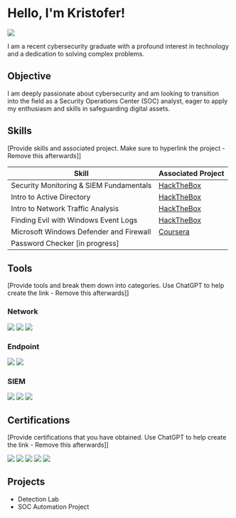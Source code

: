 # Hello, I'm Kristofer!
<a href="www.linkedin.com/in/kristofer-ard-065b4a2a7"><img src="https://img.shields.io/badge/-LinkedIn-0072b1?&style=for-the-badge&logo=linkedin&logoColor=white" /></a>

I am a recent cybersecurity graduate with a profound interest in technology and a dedication to solving complex problems.

## Objective

I am deeply passionate about cybersecurity and am looking to transition into the field as a Security Operations Center (SOC) analyst, eager to apply my enthusiasm and skills in safeguarding digital assets.

## Skills
[Provide skills and associated project. Make sure to hyperlink the project - Remove this afterwards]]

| Skill                                         | Associated Project         |
|-----------------------------------------------|----------------------------|
| Security Monitoring & SIEM Fundamentals       | <a href="[https://google.com](https://academy.hackthebox.com/achievement/badge/d5235de2-b3e3-11ee-bfb6-bea50ffe6cb4)">HackTheBox</a>|
| Intro to Active Directory                     | <a href="[https://google.com](https://academy.hackthebox.com/achievement/badge/6295ea66-a605-11ee-bfb6-bea50ffe6cb4)">HackTheBox</a>|
| Intro to Network Traffic Analysis             | <a href="https://academy.hackthebox.com/achievement/badge/42dda30e-a04e-11ee-bfb6-bea50ffe6cb4">HackTheBox</a>|
| Finding Evil with Windows Event Logs          | <a href="https://academy.hackthebox.com/achievement/badge/a8fd67b1-b7a6-11ee-bfb6-bea50ffe6cb4">HackTheBox</a>|
| Microsoft Windows Defender and Firewall       | <a href="https://coursera.org/share/8f7914da2d6168320ad31bb1e1eb7af1">Coursera</a>|
| Password Checker [in progress]                |

## Tools
[Provide tools and break them down into categories. Use ChatGPT to help create the link - Remove this afterwards]]

### Network
<div>
    <img src="https://img.shields.io/badge/-Wireshark-1679A7?&style=for-the-badge&logo=Wireshark&logoColor=white" />
    <img src="https://img.shields.io/badge/-Suricata-EF3B2D?&style=for-the-badge&logo=Suricata&logoColor=white" />
    <img src="https://img.shields.io/badge/-Zeek-777BB4?&style=for-the-badge&logo=Zeek&logoColor=white" />
</div>

### Endpoint
<div>
    <img src="https://img.shields.io/badge/-Microsoft_Defender_for_Endpoint-00A4EF?&style=for-the-badge&logo=Microsoft&logoColor=white" />
    <img src="https://img.shields.io/badge/-Velociraptor-4B275F?&style=for-the-badge&logo=Velociraptor&logoColor=white" />
</div>

### SIEM
<div>
    <img src="https://img.shields.io/badge/-Microsoft_Sentinel-0078D4?&style=for-the-badge&logo=Microsoft&logoColor=white" />
    <img src="https://img.shields.io/badge/-Splunk-000000?&style=for-the-badge&logo=Splunk&logoColor=white" />
    <img src="https://img.shields.io/badge/-Elastic-005571?&style=for-the-badge&logo=Elastic&logoColor=white" />
</div>

## Certifications
[Provide certifications that you have obtained. Use ChatGPT to help create the link - Remove this afterwards]]
<div>
<img src="https://img.shields.io/badge/-Security%2B-FF0000?&style=for-the-badge&logo=CompTIA&logoColor=white" />
<img src="https://img.shields.io/badge/-Network%2B-007ACC?&style=for-the-badge&logo=CompTIA&logoColor=white" />
<img src="https://img.shields.io/badge/-A%2B-4D4D4D?&style=for-the-badge&logo=CompTIA&logoColor=white" />
<img src="https://img.shields.io/badge/-CDSA-006400?&style=for-the-badge&logoColor=white" />
<img src="https://img.shields.io/badge/-CCD-000080?&style=for-the-badge&logoColor=white" />
</div>

## Projects
- Detection Lab
- SOC Automation Project
